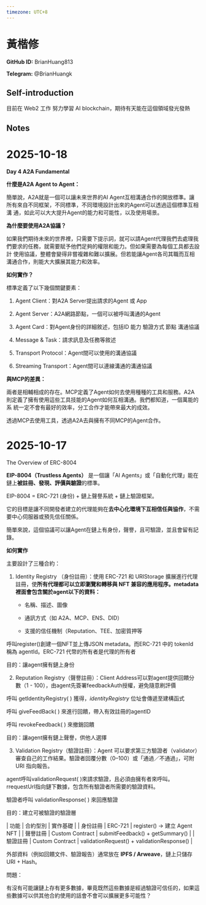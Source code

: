 ```yaml
---
timezone: UTC+8
---
```


# 黃楷修

**GitHub ID:** BrianHuang813

**Telegram:** @BrianHuangk

## Self-introduction

目前在 Web2 工作
努力學習 AI blockchain，期待有天能在這個領域發光發熱

## Notes

<!-- Content_START -->
# 2025-10-18
<!-- DAILY_CHECKIN_2025-10-18_START -->
**Day 4 A2A Fundamental**

**什麼是A2A Agent to Agent：**

簡單說，A2A就是一個可以讓未來世界的AI Agent互相溝通合作的開放標準。讓所有來自不同框架，不同標準，不同環境設計出來的Agent可以透過這個標準互相溝 通，如此可以大大提升Agent的能力和可能性，以及使用場景。

**為什麼要使用A2A協議？**

如果我們期待未來的世界裡，只需要下提示詞，就可以請Agent代理我們去處理我們要求的任務，就需要賦予他們足夠的權限和能力。但如果需要為每個工具都去設計 使用協議，整體會變得非嘗複雜和難以擴展。但若能讓Agent各司其職而互相溝通合作，則能大大擴展其能力和效率。

**如何實作？**

標準定義了以下幾個關鍵要素：

1.  Agent Client：對A2A Server提出請求的Agent 或 App
    
2.  Agent Server：A2A網路節點，一個可以被呼叫溝通的Agent
    
3.  Agent Card：對Agent身份的詳細敘述，包括ID 能力 驗證方式 節點 溝通協議
    
4.  Message & Task：請求訊息及任務等敘述
    
5.  Transport Protocol：Agent間可以使用的溝通協議
    
6.  Streaming Transport：Agent間可以連線溝通的溝通協議
    

**與MCP的差異：**

兩者是相輔相成的存在。MCP定義了Agent如何去使用種種的工具和服務。A2A則定義了擁有使用這些工具技能的Agent如何互相溝通。我們都知道，一個萬能的系 統一定不會有最好的效率，分工合作才能帶來最大的成效。

透過MCP去使用工具，透過A2A去與擁有不同MCP的Agent合作。
<!-- DAILY_CHECKIN_2025-10-18_END -->

# 2025-10-17
<!-- DAILY_CHECKIN_2025-10-17_START -->

The Overview of ERC-8004

**EIP-8004（Trustless Agents）** 是一個讓「AI Agents」或「自動化代理」能在鏈上**被註冊、發現、評價與驗證**的標準。

EIP-8004 = ERC-721 (身份) + 鏈上聲譽系統 + 鏈上驗證框架。

它的目標是讓不同開發者建立的代理能夠在**去中心化環境下互相信任與協作**，不需要中心伺服器或預先信任關係。

簡單來說，這個協議可以讓Agent在鏈上有身份，聲譽，且可驗證，並且會留有記錄。

**如何實作**

主要設計了三種合約：

1.  Identity Registry （身份註冊）：使用 ERC-721 和 URIStorage 擴展進行代理註冊，使**所有代理都可以立即瀏覽和轉移與 NFT 兼容的應用程序。metadata裡面會包含關於agent以下的資料：**
    
    -   名稱、描述、圖像
        
    -   通訊方式（如 A2A、MCP、ENS、DID）
        
    -   支援的信任機制（Reputation、TEE、加密質押等
        

呼叫register()創建一個NFT並上傳JSON metadata。而ERC-721 中的 tokenId 稱為 agentId。ERC-721 代幣的所有者是代理的所有者

目的：讓agent擁有鏈上身份

2.  Reputation Registry（聲譽註冊）：Client Address可以對agent提供回饋分數（1 - 100），由agent先簽署feedbackAuth授權，避免隨意刷評價
    

呼叫 getIdentityRegistry( ) 獲得，_identityRegistry_ 位址會傳遞至建構函式

呼叫 giveFeedBack( ) 來進行回饋，帶入有效註冊的agentID

呼叫 revokeFeedback( ) 來撤銷回饋

目的：讓agent擁有鏈上聲譽，供他人選擇

3.  Validation Registry（驗證註冊）：Agent 可以要求第三方驗證者（validator）審查自己的工作結果。驗證者回覆分數（0–100）或「通過／不通過」，可附 URI 指向報告。
    

agent呼叫validationRequest( )來請求驗證，且必須由擁有者來呼叫。rrequestUrl指向鏈下數據，包含所有驗證者所需要的驗證資料。

驗證者呼叫 validationResponse( ) 來回應驗證

目的：建立可被驗證的驗證層

| 功能 | 合約型別 | 實作基礎 | | 身份註冊 | ERC-721 | register() → 建立 Agent NFT | | 聲譽註冊 | Custom Contract | submitFeedback() + getSummary() | | 驗證註冊 | Custom Contract | validationRequest() + validationResponse() |

外部資料（例如回饋文件、驗證報告）通常放在 **IPFS / Arweave**，鏈上只儲存 URI + Hash。

問題：

有沒有可能讓鏈上存有更多數據，畢竟既然這些數據是經過驗證可信任的，如果這些數據可以供其他合約使用的話會不會可以擴展更多可能性？
<!-- DAILY_CHECKIN_2025-10-17_END -->
<!-- Content_END -->
